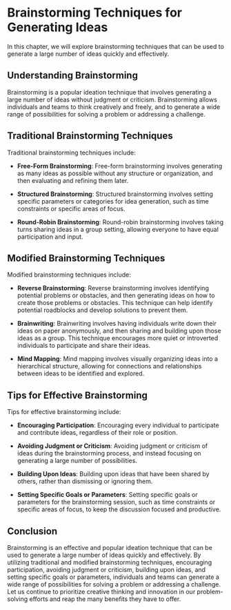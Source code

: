 Brainstorming Techniques for Generating Ideas
=============================================================================

In this chapter, we will explore brainstorming techniques that can be used to generate a large number of ideas quickly and effectively.

Understanding Brainstorming
---------------------------

Brainstorming is a popular ideation technique that involves generating a large number of ideas without judgment or criticism. Brainstorming allows individuals and teams to think creatively and freely, and to generate a wide range of possibilities for solving a problem or addressing a challenge.

Traditional Brainstorming Techniques
------------------------------------

Traditional brainstorming techniques include:

* **Free-Form Brainstorming**: Free-form brainstorming involves generating as many ideas as possible without any structure or organization, and then evaluating and refining them later.

* **Structured Brainstorming**: Structured brainstorming involves setting specific parameters or categories for idea generation, such as time constraints or specific areas of focus.

* **Round-Robin Brainstorming**: Round-robin brainstorming involves taking turns sharing ideas in a group setting, allowing everyone to have equal participation and input.

Modified Brainstorming Techniques
---------------------------------

Modified brainstorming techniques include:

* **Reverse Brainstorming**: Reverse brainstorming involves identifying potential problems or obstacles, and then generating ideas on how to create those problems or obstacles. This technique can help identify potential roadblocks and develop solutions to prevent them.

* **Brainwriting**: Brainwriting involves having individuals write down their ideas on paper anonymously, and then sharing and building upon those ideas as a group. This technique encourages more quiet or introverted individuals to participate and share their ideas.

* **Mind Mapping**: Mind mapping involves visually organizing ideas into a hierarchical structure, allowing for connections and relationships between ideas to be identified and explored.

Tips for Effective Brainstorming
--------------------------------

Tips for effective brainstorming include:

* **Encouraging Participation**: Encouraging every individual to participate and contribute ideas, regardless of their role or position.

* **Avoiding Judgment or Criticism**: Avoiding judgment or criticism of ideas during the brainstorming process, and instead focusing on generating a large number of possibilities.

* **Building Upon Ideas**: Building upon ideas that have been shared by others, rather than dismissing or ignoring them.

* **Setting Specific Goals or Parameters**: Setting specific goals or parameters for the brainstorming session, such as time constraints or specific areas of focus, to keep the discussion focused and productive.

Conclusion
----------

Brainstorming is an effective and popular ideation technique that can be used to generate a large number of ideas quickly and effectively. By utilizing traditional and modified brainstorming techniques, encouraging participation, avoiding judgment or criticism, building upon ideas, and setting specific goals or parameters, individuals and teams can generate a wide range of possibilities for solving a problem or addressing a challenge. Let us continue to prioritize creative thinking and innovation in our problem-solving efforts and reap the many benefits they have to offer.
